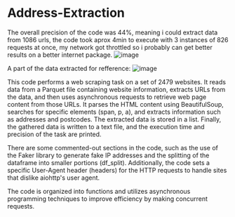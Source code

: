 # Address-Extraction








The overall precision of the code was 44%, meaning i could extract data from 1086 urls, the code took aprox  4min to execute with 3 instances of  826 requests at once,
my network got throttled so i probably can get better results on a better internet package. 
![image](https://github.com/PetruMariuta/Address-Extraction/assets/118382269/5e3d4f8e-08cd-4606-9976-aa00ba3f986a)



A part of the data extracted for refference:
![image](https://github.com/PetruMariuta/Address-Extraction/assets/118382269/0433578f-7625-4910-b61e-4ed532f91de7)




This code performs a web scraping task on a set of 2479 websites. It reads data from a Parquet file containing website information, extracts URLs from the data, and then uses asynchronous requests to retrieve web page content from those URLs. It parses the HTML content using BeautifulSoup, searches for specific elements (span, p, a), and extracts information such as addresses and postcodes. The extracted data is stored in a list. Finally, the gathered data is written to a text file, and the execution time and precision of the task are printed.

There are some commented-out sections in the code, such as the use of the Faker library to generate fake IP addresses and the splitting of the dataframe into smaller portions (df_split). Additionally, the code sets a specific User-Agent header (headers) for the HTTP requests to handle sites that dislike aiohttp's user agent.

The code is organized into functions and utilizes asynchronous programming techniques to improve efficiency by making concurrent requests.
